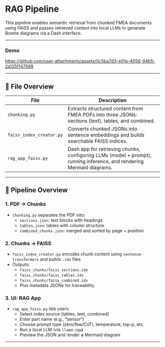 # RAG Pipeline

This pipeline enables semantic retrieval from chunked FMEA documents using FAISS and passes retrieved context into local LLMs to generate Bowtie diagrams via a Dash interface.

---

### Demo
https://github.com/user-attachments/assets/0c5ba7d3-e01e-4056-94b5-2a125f147599

---

## 📁 File Overview

| File                   | Description |
|------------------------|-------------|
| `chunking.py`          | Extracts structured content from FMEA PDFs into three JSONs: sections (text), tables, and combined. |
| `faiss_index_creator.py` | Converts chunked JSONs into sentence embeddings and builds searchable FAISS indices. |
| `rag_app_faiss.py`     | Dash app for retrieving chunks, configuring LLMs (model + prompt), running inference, and rendering Mermaid diagrams. |

---

## 🧠 Pipeline Overview

### 1. PDF → Chunks
- `chunking.py` separates the PDF into:
  - `sections.json`: text blocks with headings
  - `tables.json`: tables with column structure
  - `combined_chunks.json`: merged and sorted by page + position

### 2. Chunks → FAISS
- `faiss_index_creator.py` encodes chunk content using `sentence-transformers` and builds `.idx` files
- Outputs:
  - `faiss_chunks/faiss_sections.idx`
  - `faiss_chunks/faiss_tables.idx`
  - `faiss_chunks/faiss_combined.idx`
  - Plus metadata JSONs for traceability

### 3. UI: RAG App
- `rag_app_faiss.py` lets users:
  - Select index source (tables, text, combined)
  - Enter part name (e.g., “sensor”)
  - Choose prompt type (zero/few/CoT), temperature, top-p, etc.
  - Run a local LLM (via `llama-cpp`)
  - Preview the JSON and render a Mermaid diagram

---
